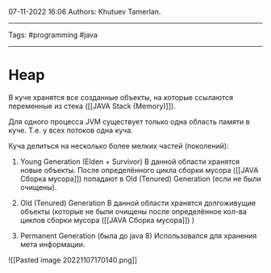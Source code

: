 07-11-2022
16:06
Authors: Khutuev Tamerlan.
***
Tags: #programming  #java 
***
# Heap
В куче хранятся все созданные объекты, на которые ссылаются переменные из стека ([[JAVA Stack (Memory)]]).

Для одного процесса JVM существует только одна область памяти в куче. Т.е. у всех потоков одна куча. 

Куча делиться на несколько более мелких частей (поколений):
1. Young Generation (Elden + Survivor)
В данной области хранятся новые объекты. После определённого цикла сборки мусора  ([[JAVA Сборка мусора]]) попадают в Old (Tenured) Generation (если не были очищены).

3. Old (Tenured) Generation
В данной области хранятся долгоживущие объекты (которые не были очищены после определённое кол-ва циклов сборки мусора ([[JAVA Сборка мусора]]) )

5. Permanent Generation (была до java 8)
Использовался для хранения мета информации.

![[Pasted image 20221107170140.png]]